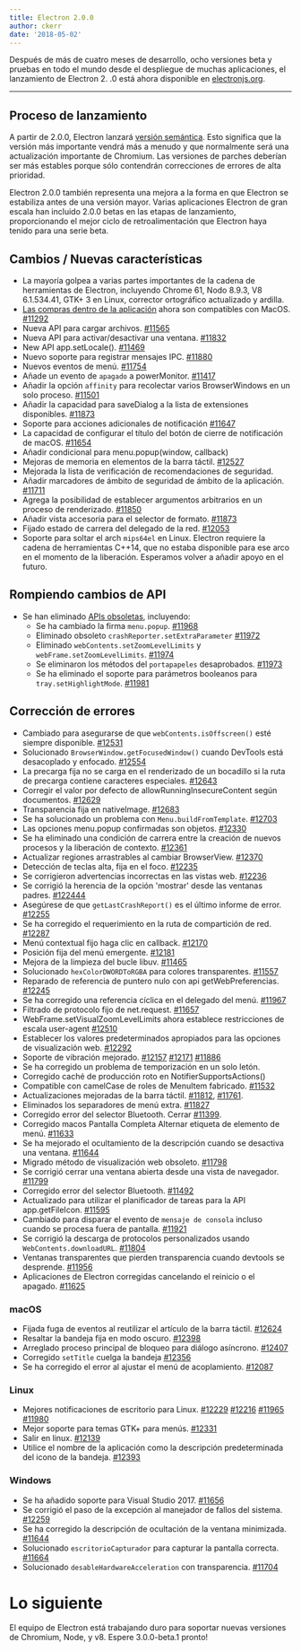 ```yaml
---
title: Electron 2.0.0
author: ckerr
date: '2018-05-02'
---
```


Después de más de cuatro meses de desarrollo, ocho versiones beta y pruebas en todo el mundo desde el despliegue de muchas aplicaciones, el lanzamiento de Electron 2. .0 está ahora disponible en [electronjs.org](https://electronjs.org/).

---

## Proceso de lanzamiento

A partir de 2.0.0, Electron lanzará [versión semántica](https://electronjs.org/blog/electron-2-semantic-boogaloo). Esto significa que la versión más importante vendrá más a menudo y que normalmente será una actualización importante de Chromium. Las versiones de parches deberían ser más estables porque sólo contendrán correcciones de errores de alta prioridad.

Electron 2.0.0 también representa una mejora a la forma en que Electron se estabiliza antes de una versión mayor. Varias aplicaciones Electron de gran escala han incluido 2.0.0 betas en las etapas de lanzamiento, proporcionando el mejor ciclo de retroalimentación que Electron haya tenido para una serie beta.

## Cambios / Nuevas características

 * La mayoría golpea a varias partes importantes de la cadena de herramientas de Electron, incluyendo Chrome 61, Nodo 8.9.3, V8 6.1.534.41, GTK+ 3 en Linux, corrector ortográfico actualizado y ardilla.
 * [Las compras dentro de la aplicación](https://electronjs.org/blog/in-app-purchases) ahora son compatibles con MacOS. [#11292](https://github.com/electron/electron/pull/11292)
 * Nueva API para cargar archivos. [#11565](https://github.com/electron/electron/pull/11565)
 * Nueva API para activar/desactivar una ventana. [#11832](https://github.com/electron/electron/pull/11832)
 * New API app.setLocale(). [#11469](https://github.com/electron/electron/pull/11469)
 * Nuevo soporte para registrar mensajes IPC. [#11880](https://github.com/electron/electron/pull/11880)
 * Nuevos eventos de menú. [#11754](https://github.com/electron/electron/pull/11754)
 * Añade un evento de `apagado` a powerMonitor. [#11417](https://github.com/electron/electron/pull/11417)
 * Añadir la opción `affinity` para recolectar varios BrowserWindows en un solo proceso. [#11501](https://github.com/electron/electron/pull/11501)
 * Añadir la capacidad para saveDialog a la lista de extensiones disponibles. [#11873](https://github.com/electron/electron/pull/11873)
 * Soporte para acciones adicionales de notificación [#11647](https://github.com/electron/electron/pull/11647)
 * La capacidad de configurar el título del botón de cierre de notificación de macOS. [#11654](https://github.com/electron/electron/pull/11654)
 * Añadir condicional para menu.popup(window, callback)
 * Mejoras de memoria en elementos de la barra táctil. [#12527](https://github.com/electron/electron/pull/12527)
 * Mejorada la lista de verificación de recomendaciones de seguridad.
 * Añadir marcadores de ámbito de seguridad de ámbito de la aplicación. [#11711](https://github.com/electron/electron/pull/11711)
 * Agrega la posibilidad de establecer argumentos arbitrarios en un proceso de renderizado. [#11850](https://github.com/electron/electron/pull/11850)
 * Añadir vista accesoria para el selector de formato. [#11873](https://github.com/electron/electron/pull/11873)
 * Fijado estado de carrera del delegado de la red. [#12053](https://github.com/electron/electron/pull/12053)
 * Soporte para soltar el arch `mips64el` en Linux. Electron requiere la cadena de herramientas C++14, que no estaba disponible para ese arco en el momento de la liberación. Esperamos volver a añadir apoyo en el futuro.

## Rompiendo cambios de API

 * Se han eliminado [APIs obsoletas](https://github.com/electron/electron/blob/v2.0.0-beta.8/docs/tutorial/planned-breaking-changes.md), incluyendo:
   * Se ha cambiado la firma `menu.popup`. [#11968](https://github.com/electron/electron/pull/11968)
   * Eliminado obsoleto `crashReporter.setExtraParameter` [#11972](https://github.com/electron/electron/pull/11972)
   * Eliminado `webContents.setZoomLevelLimits` y `webFrame.setZoomLevelLimits`. [#11974](https://github.com/electron/electron/pull/11974)
   * Se eliminaron los métodos del `portapapeles` desaprobados. [#11973](https://github.com/electron/electron/pull/11973)
   * Se ha eliminado el soporte para parámetros booleanos para `tray.setHighlightMode`. [#11981](https://github.com/electron/electron/pull/11981)

## Corrección de errores

 * Cambiado para asegurarse de que `webContents.isOffscreen()` esté siempre disponible. [#12531](https://github.com/electron/electron/pull/12531)
 * Solucionado `BrowserWindow.getFocusedWindow()` cuando DevTools está desacoplado y enfocado. [#12554](https://github.com/electron/electron/pull/12554)
 * La precarga fija no se carga en el renderizado de un bocadillo si la ruta de precarga contiene caracteres especiales. [#12643](https://github.com/electron/electron/pull/12643)
 * Corregir el valor por defecto de allowRunningInsecureContent según documentos. [#12629](https://github.com/electron/electron/pull/12629)
 * Transparencia fija en nativeImage. [#12683](https://github.com/electron/electron/pull/12683)
 * Se ha solucionado un problema con `Menu.buildFromTemplate`. [#12703](https://github.com/electron/electron/pull/12703)
 * Las opciones menu.popup confirmadas son objetos. [#12330](https://github.com/electron/electron/pull/12330)
 * Se ha eliminado una condición de carrera entre la creación de nuevos procesos y la liberación de contexto. [#12361](https://github.com/electron/electron/pull/12361)
 * Actualizar regiones arrastrables al cambiar BrowserView. [#12370](https://github.com/electron/electron/pull/12370)
 * Detección de teclas alta, fija en el foco. [#12235](https://github.com/electron/electron/pull/12235)
 * Se corrigieron advertencias incorrectas en las vistas web. [#12236](https://github.com/electron/electron/pull/12236)
 * Se corrigió la herencia de la opción 'mostrar' desde las ventanas padres. [#122444](https://github.com/electron/electron/pull/122444)
 * Asegúrese de que `getLastCrashReport()` es el último informe de error. [#12255](https://github.com/electron/electron/pull/12255)
 * Se ha corregido el requerimiento en la ruta de compartición de red. [#12287](https://github.com/electron/electron/pull/12287)
 * Menú contextual fijo haga clic en callback. [#12170](https://github.com/electron/electron/pull/12170)
 * Posición fija del menú emergente. [#12181](https://github.com/electron/electron/pull/12181)
 * Mejora de la limpieza del bucle libuv. [#11465](https://github.com/electron/electron/pull/11465)
 * Solucionado `hexColorDWORDToRGBA` para colores transparentes. [#11557](https://github.com/electron/electron/pull/11557)
 * Reparado de referencia de puntero nulo con api getWebPreferencias. [#12245](https://github.com/electron/electron/pull/12245)
 * Se ha corregido una referencia cíclica en el delegado del menú. [#11967](https://github.com/electron/electron/pull/11967)
 * Filtrado de protocolo fijo de net.request. [#11657](https://github.com/electron/electron/pull/11657)
 * WebFrame.setVisualZoomLevelLimits ahora establece restricciones de escala user-agent [#12510](https://github.com/electron/electron/pull/12510)
 * Establecer los valores predeterminados apropiados para las opciones de visualización web. [#12292](https://github.com/electron/electron/pull/12292)
 * Soporte de vibración mejorado. [#12157](https://github.com/electron/electron/pull/12157) [#12171](https://github.com/electron/electron/pull/12171) [#11886](https://github.com/electron/electron/pull/11886)
 * Se ha corregido un problema de temporización en un solo letón.
 * Corregido caché de producción roto en NotifierSupportsActions()
 * Compatible con camelCase de roles de MenuItem fabricado. [#11532](https://github.com/electron/electron/pull/11532)
 * Actualizaciones mejoradas de la barra táctil. [#11812](https://github.com/electron/electron/pull/11812), [#11761](https://github.com/electron/electron/pull/11761).
 * Eliminados los separadores de menú extra. [#11827](https://github.com/electron/electron/pull/11827)
 * Corregido error del selector Bluetooth. Cerrar [#11399](https://github.com/electron/electron/pull/11399).
 * Corregido macos Pantalla Completa Alternar etiqueta de elemento de menú. [#11633](https://github.com/electron/electron/pull/11633)
 * Se ha mejorado el ocultamiento de la descripción cuando se desactiva una ventana. [#11644](https://github.com/electron/electron/pull/11644)
 * Migrado método de visualización web obsoleto. [#11798](https://github.com/electron/electron/pull/11798)
 * Se corrigió cerrar una ventana abierta desde una vista de navegador. [#11799](https://github.com/electron/electron/pull/11799)
 * Corregido error del selector Bluetooth. [#11492](https://github.com/electron/electron/pull/11492)
 * Actualizado para utilizar el planificador de tareas para la API app.getFileIcon. [#11595](https://github.com/electron/electron/pull/11595)
 * Cambiado para disparar el evento de `mensaje de consola` incluso cuando se procesa fuera de pantalla. [#11921](https://github.com/electron/electron/pull/11921)
 * Se corrigió la descarga de protocolos personalizados usando `WebContents.downloadURL`. [#11804](https://github.com/electron/electron/pull/11804)
 * Ventanas transparentes que pierden transparencia cuando devtools se desprende. [#11956](https://github.com/electron/electron/pull/11956)
 * Aplicaciones de Electron corregidas cancelando el reinicio o el apagado. [#11625](https://github.com/electron/electron/pull/11625)

### macOS
 * Fijada fuga de eventos al reutilizar el artículo de la barra táctil. [#12624](https://github.com/electron/electron/pull/12624)
 * Resaltar la bandeja fija en modo oscuro. [#12398](https://github.com/electron/electron/pull/12398)
 * Arreglado proceso principal de bloqueo para diálogo asíncrono. [#12407](https://github.com/electron/electron/pull/12407)
 * Corregido `setTitle` cuelga la bandeja [#12356](https://github.com/electron/electron/pull/12356)
 * Se ha corregido el error al ajustar el menú de acoplamiento. [#12087](https://github.com/electron/electron/pull/12087)

### Linux
 * Mejores notificaciones de escritorio para Linux. [#12229](https://github.com/electron/electron/pull/12229) [#12216](https://github.com/electron/electron/pull/12216) [#11965](https://github.com/electron/electron/pull/11965) [#11980](https://github.com/electron/electron/pull/11980)
 * Mejor soporte para temas GTK+ para menús. [#12331](https://github.com/electron/electron/pull/12331)
 * Salir en linux. [#12139](https://github.com/electron/electron/pull/12139)
 * Utilice el nombre de la aplicación como la descripción predeterminada del icono de la bandeja. [#12393](https://github.com/electron/electron/pull/12393)

### Windows
 * Se ha añadido soporte para Visual Studio 2017. [#11656](https://github.com/electron/electron/pull/11656)
 * Se corrigió el paso de la excepción al manejador de fallos del sistema. [#12259](https://github.com/electron/electron/pull/12259)
 * Se ha corregido la descripción de ocultación de la ventana minimizada. [#11644](https://github.com/electron/electron/pull/11644)
 * Solucionado `escritorioCapturador` para capturar la pantalla correcta. [#11664](https://github.com/electron/electron/pull/11664)
 * Solucionado `desableHardwareAcceleration` con transparencia. [#11704](https://github.com/electron/electron/pull/11704)

# Lo siguiente

El equipo de Electron está trabajando duro para soportar nuevas versiones de Chromium, Node, y v8. Espere 3.0.0-beta.1 pronto!

